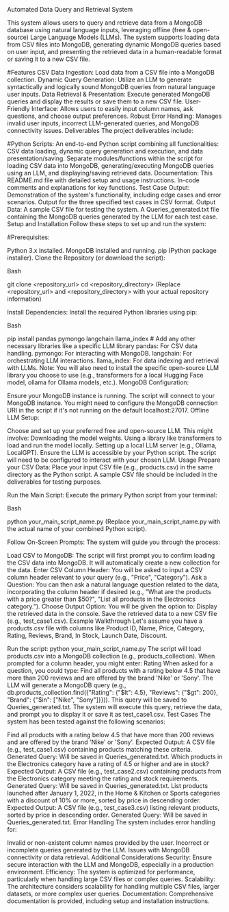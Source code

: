 
<summary>Automated Data Query and Retrieval System</summary>

This system allows users to query and retrieve data from a MongoDB database using natural language inputs, leveraging offline (free & open-source) Large Language Models (LLMs). The system supports loading data from CSV files into MongoDB, generating dynamic MongoDB queries based on user input, and presenting the retrieved data in a human-readable format or saving it to a new CSV file.

#Features
CSV Data Ingestion: Load data from a CSV file into a MongoDB collection.
Dynamic Query Generation: Utilize an LLM to generate syntactically and logically sound MongoDB queries from natural language user inputs.
Data Retrieval & Presentation: Execute generated MongoDB queries and display the results or save them to a new CSV file.
User-Friendly Interface: Allows users to easily input column names, ask questions, and choose output preferences.
Robust Error Handling: Manages invalid user inputs, incorrect LLM-generated queries, and MongoDB connectivity issues.
Deliverables
The project deliverables include:

#Python Scripts:
An end-to-end Python script combining all functionalities: CSV data loading, dynamic query generation and execution, and data presentation/saving.
Separate modules/functions within the script for loading CSV data into MongoDB, generating/executing MongoDB queries using an LLM, and displaying/saving retrieved data.
Documentation:
This README.md file with detailed setup and usage instructions.
In-code comments and explanations for key functions.
Test Case Output:
Demonstration of the system's functionality, including edge cases and error scenarios.
Output for the three specified test cases in CSV format.
Output Data:
A sample CSV file for testing the system.
A Queries_generated.txt file containing the MongoDB queries generated by the LLM for each test case.
Setup and Installation
Follow these steps to set up and run the system:

#Prerequisites:

Python 3.x installed.
MongoDB installed and running.
pip (Python package installer).
Clone the Repository (or download the script):

Bash

git clone <repository_url>
cd <repository_directory>
(Replace <repository_url> and <repository_directory> with your actual repository information)

Install Dependencies:
Install the required Python libraries using pip:

Bash

pip install pandas pymongo langchain llama_index  # Add any other necessary libraries like a specific LLM library
pandas: For CSV data handling.
pymongo: For interacting with MongoDB.
langchain: For orchestrating LLM interactions.
llama_index: For data indexing and retrieval with LLMs.
Note: You will also need to install the specific open-source LLM library you choose to use (e.g., transformers for a local Hugging Face model, ollama for Ollama models, etc.).
MongoDB Configuration:

Ensure your MongoDB instance is running.
The script will connect to your MongoDB instance. You might need to configure the MongoDB connection URI in the script if it's not running on the default localhost:27017.
Offline LLM Setup:

Choose and set up your preferred free and open-source LLM. This might involve:
Downloading the model weights.
Using a library like transformers to load and run the model locally.
Setting up a local LLM server (e.g., Ollama, LocalGPT).
Ensure the LLM is accessible by your Python script. The script will need to be configured to interact with your chosen LLM.
Usage
Prepare your CSV Data:
Place your input CSV file (e.g., products.csv) in the same directory as the Python script. A sample CSV file should be included in the deliverables for testing purposes.

Run the Main Script:
Execute the primary Python script from your terminal:

Bash

python your_main_script_name.py
(Replace your_main_script_name.py with the actual name of your combined Python script).

Follow On-Screen Prompts:
The system will guide you through the process:

Load CSV to MongoDB: The script will first prompt you to confirm loading the CSV data into MongoDB. It will automatically create a new collection for the data.
Enter CSV Column Header: You will be asked to input a CSV column header relevant to your query (e.g., "Price", "Category").
Ask a Question: You can then ask a natural language question related to the data, incorporating the column header if desired (e.g., "What are the products with a price greater than $50?", "List all products in the Electronics category.").
Choose Output Option: You will be given the option to:
Display the retrieved data in the console.
Save the retrieved data to a new CSV file (e.g., test_case1.csv).
Example Walkthrough
Let's assume you have a products.csv file with columns like Product ID, Name, Price, Category, Rating, Reviews, Brand, In Stock, Launch Date, Discount.

Run the script: python your_main_script_name.py
The script will load products.csv into a MongoDB collection (e.g., products_collection).
When prompted for a column header, you might enter: Rating
When asked for a question, you could type: Find all products with a rating below 4.5 that have more than 200 reviews and are offered by the brand 'Nike' or 'Sony'. 
The LLM will generate a MongoDB query (e.g., db.products_collection.find({"Rating": {"$lt": 4.5}, "Reviews": {"$gt": 200}, "Brand": {"$in": ["Nike", "Sony"]}})). This query will be saved to Queries_generated.txt.
The system will execute this query, retrieve the data, and prompt you to display it or save it as test_case1.csv.
Test Cases
The system has been tested against the following scenarios:

Find all products with a rating below 4.5 that have more than 200 reviews and are offered by the brand 'Nike' or 'Sony'. 
Expected Output: A CSV file (e.g., test_case1.csv) containing products matching these criteria.
Generated Query: Will be saved in Queries_generated.txt.
Which products in the Electronics category have a rating of 4.5 or higher and are in stock? 
Expected Output: A CSV file (e.g., test_case2.csv) containing products from the Electronics category meeting the rating and stock requirements.
Generated Query: Will be saved in Queries_generated.txt.
List products launched after January 1, 2022, in the Home & Kitchen or Sports categories with a discount of 10% or more, sorted by price in descending order. 
Expected Output: A CSV file (e.g., test_case3.csv) listing relevant products, sorted by price in descending order.
Generated Query: Will be saved in Queries_generated.txt.
Error Handling
The system includes error handling for:

Invalid or non-existent column names provided by the user.
Incorrect or incomplete queries generated by the LLM.
Issues with MongoDB connectivity or data retrieval.
Additional Considerations
Security: Ensure secure interaction with the LLM and MongoDB, especially in a production environment.
Efficiency: The system is optimized for performance, particularly when handling large CSV files or complex queries.
Scalability: The architecture considers scalability for handling multiple CSV files, larger datasets, or more complex user queries.
Documentation: Comprehensive documentation is provided, including setup and installation instructions.
